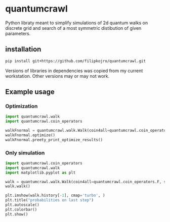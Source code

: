 # quantumcrawl
Python libraty meant to simplify simulations of 2d quantum walks on discrete grid and search of a most symmetric distibution of given parameters.

## installation
```bash
pip install git+https://github.com/filipkojro/quantumcrawl.git
```
Versions of libraries in dependencies was copied from my current workstation. Other versions may or may not work.

## Example usage

### Optimization
```python
import quantumcrawl.walk
import quantumcrawl.coin_operators

walkFnormal = quantumcrawl.walk.Walk(coin4all=quantumcrawl.coin_operators.H2gate, diag=True)
walkFnormal.optimize()
walkFnormal.preety_print_optimize_results()
```

### Only simulation
```python
import quantumcrawl.coin_operators
import quantumcrawl.walk
import matplotlib.pyplot as plt

walk = quantumcrawl.walk.Walk(coin4all=quantumcrawl.coin_operators.F, starting_state=[ 0, 0, 0, 0, 0, 0, 1, 0], num_steps=100)
walk.walk()

plt.imshow(walk.history[-1], cmap='turbo', )
plt.title("probabilities on last step")
plt.autoscale()
plt.colorbar()
plt.show()
```